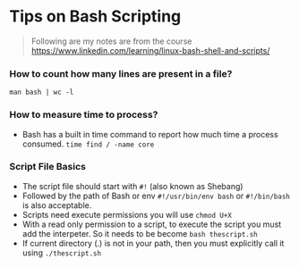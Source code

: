 # Tips on Bash Scripting
> Following are my notes are from the course https://www.linkedin.com/learning/linux-bash-shell-and-scripts/

### How to count how many lines are present in a file?

`man bash | wc -l`

### How to measure time to process?
- Bash has a built in time command to report how much time a process consumed. `time find / -name core`

### Script File Basics

- The script file should start with `#!` (also known as Shebang)
- Followed by the path of Bash or env `#!/usr/bin/env bash` or `#!/bin/bash` is also acceptable.
- Scripts need execute permissions you will use `chmod U+X`
- With a read only permission to a script, to execute the script you must add the interpeter. So it needs to be become `bash thescript.sh`
- If current directory (.) is not in your path, then you must explicitly call it using `./thescript.sh`


